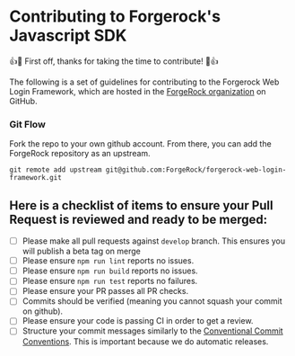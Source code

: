 # Contributing to Forgerock's Javascript SDK

:+1::tada: First off, thanks for taking the time to contribute! :tada::+1:

The following is a set of guidelines for contributing to the Forgerock Web Login Framework, which are hosted in the [ForgeRock organization](https://github.com/forgerock) on GitHub.

### Git Flow

Fork the repo to your own github account. From there, you can add the ForgeRock repository as an upstream.

`git remote add upstream git@github.com:ForgeRock/forgerock-web-login-framework.git`

## Here is a checklist of items to ensure your Pull Request is reviewed and ready to be merged:

- [ ] Please make all pull requests against `develop` branch. This ensures you will publish a beta tag on merge
- [ ] Please ensure `npm run lint` reports no issues.
- [ ] Please ensure `npm run build` reports no issues.
- [ ] Please ensure `npm run test` reports no failures.
- [ ] Please ensure your PR passes all PR checks.
- [ ] Commits should be verified (meaning you cannot squash your commit on github).
- [ ] Please ensure your code is passing CI in order to get a review.
- [ ] Structure your commit messages similarly to the [Conventional Commit Conventions](https://www.conventionalcommits.org/en/v1.0.0-beta.4/#summary). This is important because we do automatic releases.
